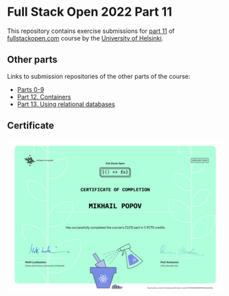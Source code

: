 # Full Stack Open 2022 Part 11
This repository contains exercise submissions for [part 11](https://fullstackopen.com/en/part11) of [fullstackopen.com](https://fullstackopen.com/) course by the [University of Helsinki](https://www.helsinki.fi/).

## Other parts
Links to submission repositories of the other parts of the course:

- [Parts 0-9](https://github.com/cmd-mish/fullstackopen)
- [Part 12. Containers](https://github.com/cmd-mish/fullstackopen-part12)
- [Part 13. Using relational databases](https://github.com/cmd-mish/fullstackopen-part13)

## Certificate
![CI/CD Certificate](./certificate/certificate-cicd.png)